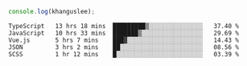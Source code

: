 ```js
console.log(khanguslee);
```

<!--START_SECTION:waka-->
```text
TypeScript   13 hrs 18 mins  █████████▒░░░░░░░░░░░░░░░   37.40 % 
JavaScript   10 hrs 33 mins  ███████▒░░░░░░░░░░░░░░░░░   29.69 % 
Vue.js       5 hrs 7 mins    ███▓░░░░░░░░░░░░░░░░░░░░░   14.43 % 
JSON         3 hrs 2 mins    ██░░░░░░░░░░░░░░░░░░░░░░░   08.56 % 
SCSS         1 hr 12 mins    █░░░░░░░░░░░░░░░░░░░░░░░░   03.39 % 
```
<!--END_SECTION:waka-->

<!--
**khanguslee/khanguslee** is a ✨ _special_ ✨ repository because its `README.md` (this file) appears on your GitHub profile.

Here are some ideas to get you started:

- 🔭 I’m currently working on ...
- 🌱 I’m currently learning ...
- 👯 I’m looking to collaborate on ...
- 🤔 I’m looking for help with ...
- 💬 Ask me about ...
- 📫 How to reach me: ...
- 😄 Pronouns: ...
- ⚡ Fun fact: ...
-->
